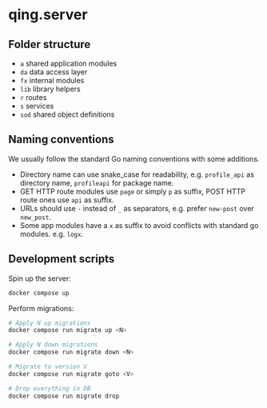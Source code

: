 # qing.server

## Folder structure

- `a` shared application modules
- `da` data access layer
- `fx` internal modules
- `lib` library helpers
- `r` routes
- `s` services
- `sod` shared object definitions

## Naming conventions

We usually follow the standard Go naming conventions with some additions.

- Directory name can use snake_case for readability, e.g. `profile_api` as directory name, `profileapi` for package name.
- GET HTTP route modules use `page` or simply `p` as suffix, POST HTTP route ones use `api` as suffix.
- URLs should use `-` instead of `_` as separators, e.g. prefer `new-post` over `new_post`.
- Some app modules have a `x` as suffix to avoid conflicts with standard go modules. e.g. `logx`.

## Development scripts

Spin up the server:

```sh
docker compose up
```

Perform migrations:

```sh
# Apply N up migrations
docker compose run migrate up <N>

# Apply N down migrations
docker compose run migrate down <N>

# Migrate to version V
docker compose run migrate goto <V>

# Drop everything in DB
docker compose run migrate drop
```
